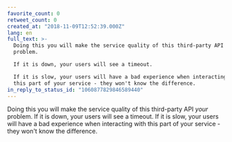 ```yaml
---
favorite_count: 0
retweet_count: 0
created_at: "2018-11-09T12:52:39.000Z"
lang: en
full_text: >-
  Doing this you will make the service quality of this third-party API *your*
  problem. 

  If it is down, your users will see a timeout.

  If it is slow, your users will have a bad experience when interacting with
  this part of your service - they won't know the difference.
in_reply_to_status_id: "1060877829846589440"
---
```


Doing this you will make the service quality of this third-party API _your_
problem. If it is down, your users will see a timeout. If it is slow, your users
will have a bad experience when interacting with this part of your service -
they won't know the difference.
